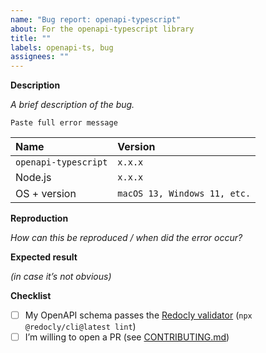 ```yaml
---
name: "Bug report: openapi-typescript"
about: For the openapi-typescript library
title: ""
labels: openapi-ts, bug
assignees: ""
---
```


**Description**

_A brief description of the bug._

```
Paste full error message
```

| Name                 | Version                      |
| :------------------- | :--------------------------- |
| `openapi-typescript` | `x.x.x`                      |
| Node.js              | `x.x.x`                      |
| OS + version         | `macOS 13, Windows 11, etc.` |

**Reproduction**

_How can this be reproduced / when did the error occur?_

**Expected result**

_(in case it’s not obvious)_

**Checklist**

- [ ] My OpenAPI schema passes the [Redocly validator](https://redocly.com/docs/cli/commands/lint/) (`npx @redocly/cli@latest lint`)
- [ ] I’m willing to open a PR (see [CONTRIBUTING.md](https://github.com/drwpow/openapi-typescript/tree/main#-contributing))
